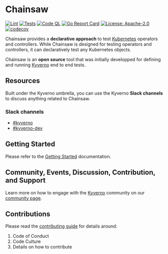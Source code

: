 # Chainsaw

[![Lint](https://github.com/kyverno/chainsaw/actions/workflows/lint.yaml/badge.svg)](https://github.com/kyverno/chainsaw/actions/workflows/lint.yaml)
[![Tests](https://github.com/kyverno/chainsaw/actions/workflows/tests.yaml/badge.svg)](https://github.com/kyverno/chainsaw/actions/workflows/tests.yaml)
[![Code QL](https://github.com/kyverno/chainsaw/actions/workflows/codeql.yaml/badge.svg)](https://github.com/kyverno/chainsaw/actions/workflows/codeql.yaml)
[![Go Report Card](https://goreportcard.com/badge/github.com/kyverno/chainsaw)](https://goreportcard.com/report/github.com/kyverno/chainsaw)
[![License: Apache-2.0](https://img.shields.io/github/license/kyverno/chainsaw?color=blue)](https://github.com/kyverno/chainsaw/blob/main/LICENSE)
[![codecov](https://codecov.io/gh/kyverno/chainsaw/branch/main/graph/badge.svg)](https://app.codecov.io/gh/kyverno/chainsaw/branch/main)

Chainsaw provides a **declarative approach** to test [Kubernetes](https://kubernetes.io) operators and controllers.
While Chainsaw is designed for testing operators and controllers, it can declaratively test any Kubernetes objects.

Chainsaw is an **open source** tool that was initially developped for defining and running [Kyverno](https://kyverno.io) end to end tests.

## Resources

Built under the Kyverno umbrella, you can use the Kyverno **Slack channels** to discuss anything related to Chainsaw.

### Slack channels

- [#kyverno](https://kubernetes.slack.com/archives/CLGR9BJU9)
- [#kyverno-dev](https://kubernetes.slack.com/archives/C032MM2CH7X)

## Getting Started

Please refer to the [Getting Started](https://kyverno.github.io/chainsaw/intro/) documentation.

## Community, Events, Discussion, Contribution, and Support

Learn more on how to engage with the [Kyverno](https://kyverno.io) community on our [community page](https://kyverno.io/community/).

## Contributions

Please read the [contributing guide](https://github.com/kyverno/kyverno/blob/main/CONTRIBUTING.md) for details around:

1. Code of Conduct
1. Code Culture
1. Details on how to contribute
